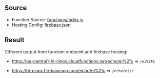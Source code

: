 ## Source

- Function Source: [functions/index.js](functions/index.js)
- Hosting Config: [firebase.json](firebase.json)

## Result

Different output from function endpoint and firebase hosting:

- https://us-central1-hi-ninox.cloudfunctions.net/echo/ei%2fc
    => `/ei%2Fc`

- https://hi-ninox.firebaseapp.com/echo/ei%2fc
    => `/echo/ei/c`
